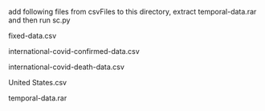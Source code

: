 add following files from csvFiles to this directory, extract temporal-data.rar and then run sc.py

fixed-data.csv

international-covid-confirmed-data.csv

international-covid-death-data.csv

United States.csv

temporal-data.rar
